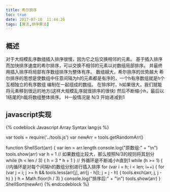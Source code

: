 ```yaml
---
title: 希尔排序
toc: true
date: 2017-07-10  11:44:26
tags: [算法,排序算法]
---
```


## 概述

 对于大规模乱序数组插入排序很慢，因为它之后交换相邻的元素。
  基于插入排序而加快排序速度的希尔排序，可以交换不相邻的元素以对数组局部排序。
  并最终用插入排序将局部有序数组排序为整体有序。
  数组越大，希尔排序的优势越大
  希尔排序的思想是使数组中任意间隔为h的元素都是有序的，一个h有序数组就是h个互相独立的有序数组
  编制在一起组成的数组。
  在排序时，h如果很大，我们就能将元素移到很远的地方(这样大规模乱序就很排序的很快)
  然后不断缩小h，最后以1结尾的h能将数组整体排序。
  H一般情况是 N/3 开始递减到1

## javascript实现

{% codeblock Javascript Array Syntax lang:js %}

var tools = require('../tools.js')
var newArr = tools.getRandomArr()


function ShellSort(arr) {
    var len = arr.length
    console.log("原数组:" + "\n")
    tools.show(arr)
    var h = 1
    // 如果数组比较大，那么按照N/3的规则将其划分
    while (h < len / 3) { h = 3 * h + 1 }
    // 外循环是不断减小h直到1
    while (h >= 1) {
           //内循环是对每个间隔h的数组分别进行插入排序
        for (var i = h; i < len; i++) {
            for (var j = i; j >= h && tools.less(arr[j], arr[j - h]); j = j - h) {
                tools.exch(arr, j, j - h)
            }
        }
        h = Math.floor(h / 3)
    }
    console.log("排序后:" + "\n")
    tools.show(arr)
}
ShellSort(newArr)
{% endcodeblock %}


